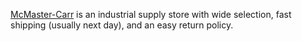 [McMaster-Carr](http://www.mcmaster.com/) is an industrial supply store with wide selection, fast shipping (usually next day), and an easy return policy.